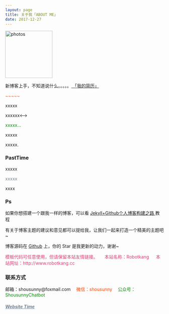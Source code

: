 ```yaml
---
layout: page
title: 关于我「ABOUT ME」 
date: 2017-12-27 
---
```

<a href="/photos/" target="_blank"><img src="http://omjh2j5h3.bkt.clouddn.com/%E5%A4%A9%E7%AD%96.jpg" width="150" height="150" alt="photos"/></a>

<p>
新博客上手，不知道说什么。。。。。<a href="{{ site.baseurl }}/jianli.pdf" target="_blank"> 「我的简历」 </a>    


<div style="color:#FF6633">
<p>	~~~~~
</p>
</div>
<p>
xxxxx     
<p>
<!-->xxxxxx<-->        
<div style="color:#008B00">
<p>
xxxxx...        
</p>

</div>
<p>
xxxxx           
<p>
xxxxx.       

<p>

<h3> PastTime</h3>   

<p>


xxxxx            


<div style="color:#708090">
<p>
     xxxxx
</p>
</div>
<p>
xxxx

<p>

<h3> Ps </h3>   
<p>
如果你想搭建一个跟我一样的博客，可以看
<a href="/2017/03/HowToCreateBlog/"> Jekyll+Github个人博客构建之路 </a>
教程

<p>

有关于博客主题的建议和意见都可以提给我，让我们一起来打造一个精美的主题吧~ 

<p> 

博客源码在 <a target="_blank" href='https://github.com/MengZheK/kangblog.github.io/' target="_blank" >Github</a> 上，你的 Star 是我更新的动力，谢谢~
<div style="color:#D53F77"><p>模板代码可任意使用，但请保留本站友情链接。 &emsp;      
本站名称：Robotkang &emsp;        
本站网址：http://www.robotkang.cc &emsp;         
</p>
</div>
<h3> 联系方式 </h3>         
<script>
	function mousemethod(op,imgid){
	document.getElementById(imgid).style.display=op;
	}
</script>

<p>邮箱：shousunny@foxmail.com &emsp;<a href="#" onmouseover="mousemethod('block','img1')" onmouseout="mousemethod('none','img1')" style="color:#FF4500;text-decoration:none">微信：shousunny</a><img id="img1" src="http://omjh2j5h3.bkt.clouddn.com/kangweix.png" style="display:none;"  width="128" height="128">&emsp;
	<a href="#" onmouseover="mousemethod('block','img2')" onmouseout="mousemethod('none','img2')" style="color:#008B00;text-decoration:none">公众号：ShousunnyChatbot</a><img id="img2" src="http://omjh2j5h3.bkt.clouddn.com/kanggzh.png" style="display:none;" width="128" height="128" >
 
<p>
<a href="/lovekang/" style="color:#708090"  target="_blank"> <h5>Website Time</h5></a>  
</p>



